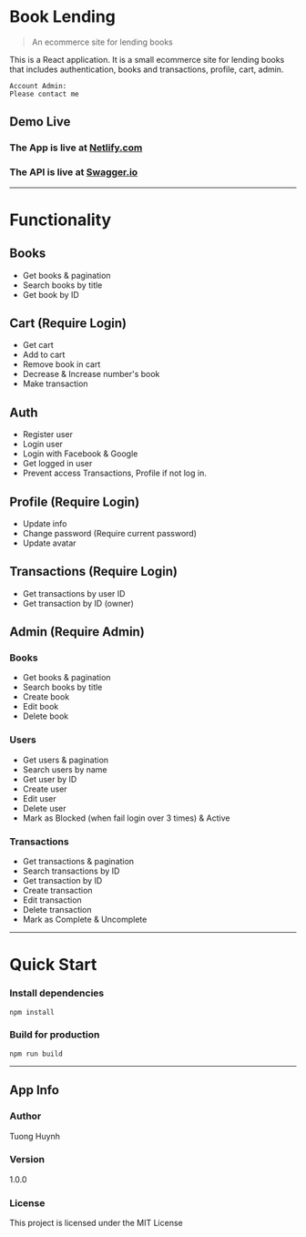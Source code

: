 # Book Lending

> An ecommerce site for lending books

This is a React application. It is a small ecommerce site for lending books that includes authentication, books and transactions, profile, cart, admin.

```
Account Admin:
Please contact me
```

## Demo Live

### The App is live at [Netlify.com](https://tuong-book-lending.netlify.app/)

### The API is live at [Swagger.io](https://app.swaggerhub.com/apis/huynhdieutuong/book-lending_api/1.0.0)

---

# Functionality

## Books

- Get books & pagination
- Search books by title
- Get book by ID

## Cart (Require Login)

- Get cart
- Add to cart
- Remove book in cart
- Decrease & Increase number's book
- Make transaction

## Auth

- Register user
- Login user
- Login with Facebook & Google
- Get logged in user
- Prevent access Transactions, Profile if not log in.

## Profile (Require Login)

- Update info
- Change password (Require current password)
- Update avatar

## Transactions (Require Login)

- Get transactions by user ID
- Get transaction by ID (owner)

## Admin (Require Admin)

### Books

- Get books & pagination
- Search books by title
- Create book
- Edit book
- Delete book

### Users

- Get users & pagination
- Search users by name
- Get user by ID
- Create user
- Edit user
- Delete user
- Mark as Blocked (when fail login over 3 times) & Active

### Transactions

- Get transactions & pagination
- Search transactions by ID
- Get transaction by ID
- Create transaction
- Edit transaction
- Delete transaction
- Mark as Complete & Uncomplete

---

# Quick Start

### Install dependencies

```
npm install
```

### Build for production

```
npm run build
```

---

## App Info

### Author

Tuong Huynh

### Version

1.0.0

### License

This project is licensed under the MIT License
